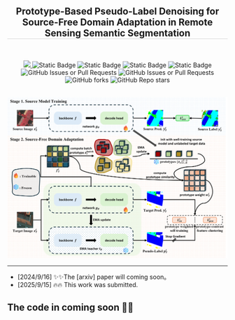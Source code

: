 <div align="center">

<h2 style="border-bottom: 1px solid lightgray;">Prototype-Based Pseudo-Label Denoising for Source-Free Domain Adaptation in Remote Sensing Semantic Segmentation</h2>

<div style="display: flex; align-items: center; justify-content: center;">

<p align="center">
  <a href="#">
  <br align="center">
    <a href='#'>
        <img src='http://img.shields.io/badge/Paper-arxiv.2410.13471-B31B1B.svg?logo=arXiv&logoColor=B31B1B'>
    </a>
    <img alt="Static Badge" src="https://img.shields.io/badge/python-v3.8-green?logo=python">
    <img alt="Static Badge" src="https://img.shields.io/badge/torch-v2.1.2-B31B1B?logo=pytorch">
    <img alt="Static Badge" src="https://img.shields.io/badge/mmengine-v0.9.1-blue">
    <img alt="Static Badge" src="https://img.shields.io/badge/torchvision-v0.16.2-B31B1B?logo=pytorch">
    </br>
    <img alt="GitHub Issues or Pull Requests" src="https://img.shields.io/github/issues/woldier/pro-sfda">
    <img alt="GitHub Issues or Pull Requests" src="https://img.shields.io/github/issues-closed/woldier/pro-sfda?color=ab7df8">
    <img alt="GitHub forks" src="https://img.shields.io/github/forks/woldier/pro-sfda?style=flat&color=red">
    <img alt="GitHub Repo stars" src="https://img.shields.io/github/stars/woldier/pro-sfda?style=flat&color=af2626">

  </p>
</p>

</div>

<br/>

[//]: # (<img src="figs/visual_res1.png" alt="Framework" style="width: 100%; height: auto;"/>)

[//]: # (<div style="display: flex; align-items: center; justify-content: center;"> Prediction results of our proposed method. </div>)

[//]: # (<br/>)

[//]: # (<br/>)


<img src="figs/overview.png" alt="ProSFDA" style="max-width: 100%; height: auto;"/>

[//]: # (<div style="display: flex; align-items: center; justify-content: center;">)

[//]: # (    <img src="figs/contrastive_learning.png" alt="Contrastive Learning" style="width:64%; height: auto;"/>)

[//]: # (<img src="figs/different.png" alt="Cross-domain Different" style="width:35%; height: auto;"/>)

[//]: # (</div>)

[//]: # (<div style="display: flex; align-items: center; justify-content: center;"> Network Architectural and Cross-domain Image Different. </div>)


</div>

---
[//]: # (- [2024/09/26]  Our paper is accepted to **NeurIPS 2024**.)

[//]: # (- [2024/09/25] ✨✨ We have updated the [arxiv]&#40;https://arxiv.org/abs/2403.07721&#41; paper.)

[//]: # (- [2024/08/01] Update scripts for training and inference in different tasks.)

[//]: # (- [2024/05/19] Update the dataset loading scripts.)

[//]: # (- [2024/11/28] ✨✨This work was submitted  to **IEEE TMM**.)
[//]: # (- [2024/10/17] ✨✨The [arxiv]&#40;https://arxiv.org/abs/2410.13471&#41; paper is available.)
- [2024/9/16] ✨✨The [arxiv] paper will coming soon。
- [2025/9/15] 🔥🔥 This work was submitted.


## The code in coming soon 🤗🤗
